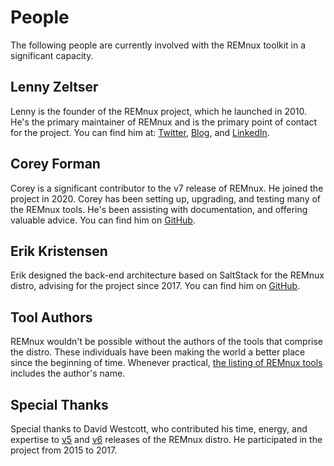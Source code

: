 # People

The following people are currently involved with the REMnux toolkit in a significant capacity.

## Lenny Zeltser

Lenny is the founder of the REMnux project, which he launched in 2010. He's the primary maintainer of REMnux and is the primary point of contact for the project. You can find him at: [Twitter](https://twitter.com/lennyzeltser), [Blog](https://zeltser.com/blog), and [LinkedIn](https://www.linkedin.com/in/lennyzeltser/).

## Corey Forman

Corey is a significant contributor to the v7 release of REMnux. He joined the project in 2020. Corey has been setting up, upgrading, and testing many of the REMnux tools. He's been assisting with documentation, and offering valuable advice. You can find him on [GitHub](https://github.com/digitalsleuth).

## Erik Kristensen

Erik designed the back-end architecture based on SaltStack for the REMnux distro, advising for the project since 2017. You can find him on [GitHub](https://github.com/ekristen).

## Tool Authors

REMnux wouldn't be possible without the authors of the tools that comprise the distro. These individuals have been making the world a better place since the beginning of time. Whenever practical, [the listing of REMnux tools](../discover-the-tools/details-coming-soon.md) includes the author's name.

## Special Thanks

Special thanks to David Westcott, who contributed his time, energy, and expertise to [v5](https://zeltser.com/remnux-v5-release-for-malware-analysts/) and [v6](https://zeltser.com/remnux-v6-release-for-malware-analysis/) releases of the REMnux distro. He participated in the project from 2015 to 2017.




